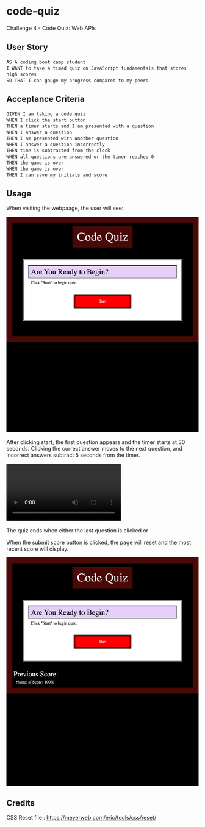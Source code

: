 # code-quiz
Challenge 4 - Code Quiz: Web APIs

## User Story
```
AS A coding boot camp student
I WANT to take a timed quiz on JavaScript fundamentals that stores high scores
SO THAT I can gauge my progress compared to my peers
```
## Acceptance Criteria
```
GIVEN I am taking a code quiz
WHEN I click the start button
THEN a timer starts and I am presented with a question
WHEN I answer a question
THEN I am presented with another question
WHEN I answer a question incorrectly
THEN time is subtracted from the clock
WHEN all questions are answered or the timer reaches 0
THEN the game is over
WHEN the game is over
THEN I can save my initials and score
```
## Usage
When visiting the webpaage, the user will see:

![Webpage Screenshot](./assets/images/codequiz-firstopen.png)

After clicking start, the first question appears and the timer starts at 30 seconds. Clicking the correct answer moves to the next question, and incorrect answers subtract 5 seconds from the timer. 

![Webpage Recording](./assets/images/codequiz-timeout.mp4)

The quiz ends when either the last question is clicked or 

When the submit score button is clicked, the page will reset and the most recent score will display.

![Webpage Screenshot](./assets/images/codequiz-savescore.png)


## Credits
CSS Reset file : https://meyerweb.com/eric/tools/css/reset/
